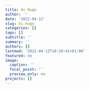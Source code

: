 ```yaml
---
title: Hi Hugo
author: ''
date: '2022-04-12'
slug: hi-hugo
categories: []
tags: []
subtitle: ''
summary: ''
authors: []
lastmod: '2022-04-12T10:20:41+01:00'
featured: no
image:
  caption: ''
  focal_point: ''
  preview_only: no
projects: []
---
```

